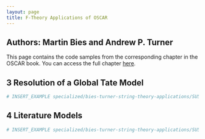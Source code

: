 ```yaml
---
layout: page
title: F-Theory Applications of OSCAR
---
```


## Authors: Martin Bies and Andrew P. Turner

This page contains the code samples from the corresponding chapter in the OSCAR book. You can access the full chapter [here](https://link.springer.com/chapter/10.1007/978-3-031-62127-7_18).

## 3 Resolution of a Global Tate Model

```julia
# INSERT_EXAMPLE specialized/bies-turner-string-theory-applications/SU5.jlcon
```

## 4 Literature Models

```julia
# INSERT_EXAMPLE specialized/bies-turner-string-theory-applications/SU5-2.jlcon
```
